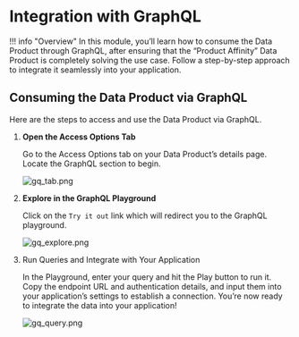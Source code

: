 # Integration with GraphQL

!!! info "Overview"
    In this module, you’ll learn how to consume the Data Product through GraphQL, after ensuring that the “Product Affinity” Data Product is completely solving the use case. Follow a step-by-step approach to integrate it seamlessly into your application.

## Consuming the Data Product via GraphQL

Here are the steps to access and use the Data Product via GraphQL.

1. **Open the Access Options Tab**
    
    Go to the Access Options tab on your Data Product’s details page. Locate the GraphQL section to begin.
    
    ![gq_tab.png](/learn_new/dp_consumer_learn_track/integrate_graphql/gq_tab.png)
    
2. **Explore in the GraphQL Playground**
    
    Click on the `Try it out` link which will redirect you to the GraphQL playground.
    
    ![gq_explore.png](/learn_new/dp_consumer_learn_track/integrate_graphql/gq_explore.png)
    
3. Run Queries and Integrate with Your Application
    
    In the Playground, enter your query and hit the Play button to run it. Copy the endpoint URL and authentication details, and input them into your application’s settings to establish a connection. You’re now ready to integrate the data into your application!
    
    ![gq_query.png](/learn_new/dp_consumer_learn_track/integrate_graphql/gq_query.png)